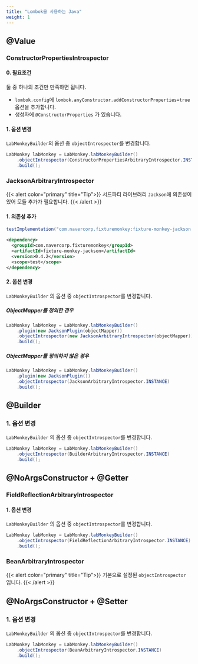```yaml
---
title: "Lombok을 사용하는 Java"
weight: 1
---
```


## @Value
### ConstructorPropertiesIntrospector
#### 0. 필요조건
둘 중 하나의 조건만 만족하면 됩니다.
* `lombok.config`에 `lombok.anyConstructor.addConstructorProperties=true` 옵션을 추가합니다.
* 생성자에 `@ConstructorProperties` 가 있습니다.

#### 1. 옵션 변경
`LabMonkeyBuilder`의 옵션 중 `objectIntrospector`를 변경합니다.

```java
LabMonkey labMonkey = LabMonkey.labMonkeyBuilder()
    .objectIntrospector(ConstructorPropertiesArbitraryIntrospector.INSTANCE)
    .build();
```

### JacksonArbitraryIntrospector
{{< alert color="primary" title="Tip">}}
서드파티 라이브러리 `Jackson`에 의존성이 있어 모듈 추가가 필요합니다.
{{< /alert >}}

#### 1. 의존성 추가
```groovy
testImplementation("com.navercorp.fixturemonkey:fixture-monkey-jackson:0.4.2")
```

```xml
<dependency>
  <groupId>com.navercorp.fixturemonkey</groupId>
  <artifactId>fixture-monkey-jackson</artifactId>
  <version>0.4.2</version>
  <scope>test</scope>
</dependency>
```

#### 2. 옵션 변경
`LabMonkeyBuilder` 의 옵션 중 `objectIntrospector`를 변경합니다.

##### ObjectMapper를 정의한 경우
```java
LabMonkey labMonkey = LabMonkey.labMonkeyBuilder()
    .plugin(new JacksonPlugin(objectMapper))
    .objectIntrospector(new JacksonArbitraryIntrospector(objectMapper))
    .build();
```

##### ObjectMapper를 정의하지 않은 경우
```java
LabMonkey labMonkey = LabMonkey.labMonkeyBuilder()
    .plugin(new JacksonPlugin())
    .objectIntrospector(JacksonArbitraryIntrospector.INSTANCE)
    .build();
```

## @Builder
### 1. 옵션 변경
`LabMonkeyBuilder` 의 옵션 중 `objectIntrospector`를 변경합니다.
```java
LabMonkey labMonkey = LabMonkey.labMonkeyBuilder()
    .objectIntrospector(BuilderArbitraryIntrospector.INSTANCE)
    .build();
```


## @NoArgsConstructor + @Getter
### FieldReflectionArbitraryIntrospector
#### 1. 옵션 변경
`LabMonkeyBuilder` 의 옵션 중 `objectIntrospector`를 변경합니다.

```java
LabMonkey labMonkey = LabMonkey.labMonkeyBuilder()
    .objectIntrospector(FieldReflectionArbitraryIntrospector.INSTANCE)
    .build();
```

### BeanArbitraryIntrospector
{{< alert color="primary" title="Tip">}}
기본으로 설정된 `objectIntrospector` 입니다.
{{< /alert >}}

## @NoArgsConstructor + @Setter
### 1. 옵션 변경
`LabMonkeyBuilder` 의 옵션 중 `objectIntrospector`를 변경합니다.

```java
LabMonkey labMonkey = LabMonkey.labMonkeyBuilder()
	.objectIntrospector(BeanArbitraryIntrospector.INSTANCE)
	.build();
```
